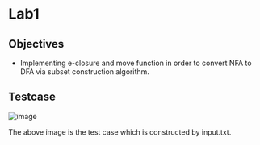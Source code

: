 # Lab1

## Objectives

* Implementing  e-closure and move function in order to convert NFA to DFA via subset construction algorithm.



## Testcase

![image](https://user-images.githubusercontent.com/31784008/193450020-82fbd15b-4d6b-42cb-83a9-6500d7d71b21.png)


The above image is the test case which is constructed by input.txt.
